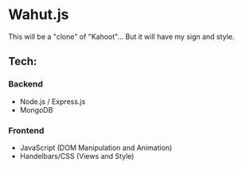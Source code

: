 # Wahut.js
This will be a "clone" of "Kahoot"... But it will have my sign and style.

## Tech:

### Backend

- Node.js / Express.js
- MongoDB

### Frontend

- JavaScript (DOM Manipulation and Animation)
- Handelbars/CSS (Views and Style)
